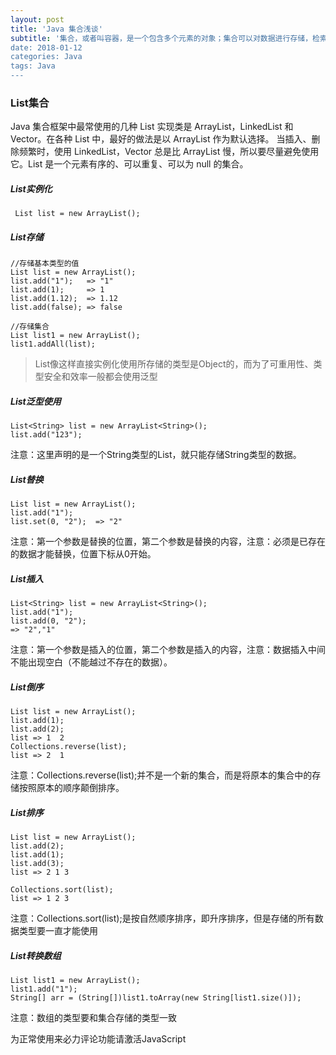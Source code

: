 ```yaml
---
layout: post
title: 'Java 集合浅谈'
subtitle: '集合，或者叫容器，是一个包含多个元素的对象；集合可以对数据进行存储，检索，操作；集合类存放于java.util包中。而我们使用的一些集合都是实现的java.util.Collection 这个集合接口。集合类型主要有3种:set(集)、list(列表)和map(映射)。
date: 2018-01-12
categories: Java
tags: Java
---
```



### List集合
Java 集合框架中最常使用的几种 List 实现类是 ArrayList，LinkedList 和 Vector。在各种 List 中，最好的做法是以 ArrayList 作为默认选择。 当插入、删除频繁时，使用 LinkedList，Vector 总是比 ArrayList 慢，所以要尽量避免使用它。List 是一个元素有序的、可以重复、可以为 null 的集合。

##### List实例化

```android
 List list = new ArrayList(); 
```
##### List存储

```android
//存储基本类型的值
List list = new ArrayList();
list.add("1");   => "1"
list.add(1);     => 1
list.add(1.12);  => 1.12
list.add(false); => false

//存储集合
List list1 = new ArrayList();
list1.addAll(list);
```

>List像这样直接实例化使用所存储的类型是Object的，而为了可重用性、类型安全和效率一般都会使用泛型

##### List泛型使用

```android
List<String> list = new ArrayList<String>();
list.add("123");
```
注意：这里声明的是一个String类型的List，就只能存储String类型的数据。
#####  List替换

```android
List list = new ArrayList();
list.add("1"); 
list.set(0, "2");  => "2" 
```
注意：第一个参数是替换的位置，第二个参数是替换的内容，注意：必须是已存在的数据才能替换，位置下标从0开始。
#####  List插入

```android
List<String> list = new ArrayList<String>();
list.add("1"); 
list.add(0, "2"); 
=> "2","1"
```
注意：第一个参数是插入的位置，第二个参数是插入的内容，注意：数据插入中间不能出现空白（不能越过不存在的数据）。

#####  List倒序

```android
List list = new ArrayList();
list.add(1);
list.add(2);
list => 1  2
Collections.reverse(list);
list => 2  1
```

注意：Collections.reverse(list);并不是一个新的集合，而是将原本的集合中的存储按照原本的顺序颠倒排序。
#####  List排序

```android
List list = new ArrayList();
list.add(2);
list.add(1);
list.add(3);
list => 2 1 3

Collections.sort(list);
list => 1 2 3
```
注意：Collections.sort(list);是按自然顺序排序，即升序排序，但是存储的所有数据类型要一直才能使用

#####  List转换数组

```android
List list1 = new ArrayList();
list1.add("1");
String[] arr = (String[])list1.toArray(new String[list1.size()]);
```
注意：数组的类型要和集合存储的类型一致




<!-- 来必力City版安装代码 -->
<div id="lv-container" data-id="city" data-uid="MTAyMC8zMjU2Ny85MTI4">
<script type="text/javascript">
   (function(d, s) {
   var j, e = d.getElementsByTagName(s)[0];

   if (typeof LivereTower === 'function') { return; }

   j = d.createElement(s);
   j.src = 'https://cdn-city.livere.com/js/embed.dist.js';
   j.async = true;

   e.parentNode.insertBefore(j, e);
   })(document, 'script');
</script>
<noscript> 为正常使用来必力评论功能请激活JavaScript</noscript>
</div>
<!-- City版安装代码已完成 -->